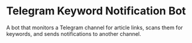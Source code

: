 # Telegram Keyword Notification Bot

A bot that monitors a Telegram channel for article links, scans them for keywords, and sends notifications to another channel.
